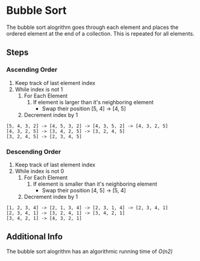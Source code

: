 # Bubble Sort #

The bubble sort alogrithm goes through each element and places the ordered element at the end of a collection. This is repeated for all elements.

## Steps ##

### Ascending Order ###

1. Keep track of last element index
2. While index is not 1
    1. For Each Element
        1. If element is larger than it's neighboring element
           - Swap their position
             [5, 4] -> [4, 5]
    2. Decrement index by 1

```
[5, 4, 3, 2] -> [4, 5, 3, 2] -> [4, 3, 5, 2] -> [4, 3, 2, 5]
[4, 3, 2, 5] -> [3, 4, 2, 5] -> [3, 2, 4, 5]
[3, 2, 4, 5] -> [2, 3, 4, 5]
```

### Descending Order ###

1. Keep track of last element index
2. While index is not 0
    1. For Each Element
        1. If element is smaller than it's neighboring element
           - Swap their position
             [4, 5] -> [5, 4]
    2. Decrement index by 1

```
[1, 2, 3, 4] -> [2, 1, 3, 4] -> [2, 3, 1, 4] -> [2, 3, 4, 1]
[2, 3, 4, 1] -> [3, 2, 4, 1] -> [3, 4, 2, 1]
[3, 4, 2, 1] -> [4, 3, 2, 1]
```

## Additional Info ##

The bubble sort alogrithm has an algorithmic running time of *O(n<sum>2</sum>)*
